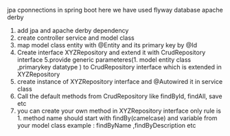 jpa cponnections in spring boot
here we have used flyway database apache derby
1. add jpa and apache derby dependency
2. create controller service and model class
3. map model class entity with @Entity and its primary key by @Id
4. Create interface XYZRepository and extend it with CrudRepository interface
5.provide generic parameteres(1. model entity class  ,primarykey datatype ) to CrudRepository interface which is extended in XYZRepository
6. create instance of XYZRepository interface and @Autowired it in service class
7. Call the default methods from CrudRepository like findById, findAll, save etc
8. you can create your own method in XYZRepository interface only rule is 1. method name should start with findBy(camelcase) and variable from your model class
example : findByName ,findByDescription etc 